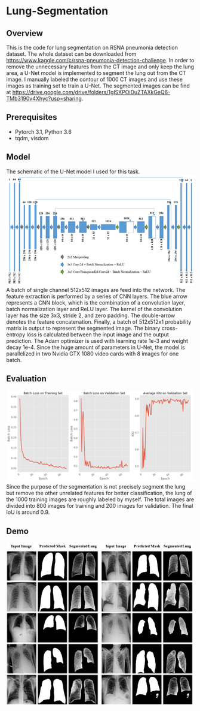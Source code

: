 # Lung-Segmentation

## Overview
This is the code for lung segmentation on RSNA pneumonia detection dataset. The whole dataset can be downloaded from https://www.kaggle.com/c/rsna-pneumonia-detection-challenge. In order to remove the unnecessary features from the CT image and only keep the lung area, a U-Net model is implemented to segment the lung out from the CT image. I manually labeled the contour of 1000 CT images and use these images as training set to train a U-Net. The segmented images can be find at https://drive.google.com/drive/folders/1gISKPOiDuZTAXkGeQ6-TMb3190v4Xhyc?usp=sharing. 

## Prerequisites
* Pytorch 3.1, Python 3.6
* tqdm, visdom

## Model
The schematic of the U-Net model I used for this task.
![image1](https://github.com/limingwu8/Lung-Segmentation/blob/master/images/model.png)
A batch of single channel 512x512 images are feed into the network. The feature extraction is performed by a series of CNN layers. The blue arrow represents a CNN block, which is the combination of a convolution layer, batch normalization layer and ReLU layer. The kernel of the convolution layer has the size 3x3, stride 2, and zero padding. The double-arrow denotes the feature concatenation. Finally, a batch of 512x512x1 probability matrix is output to represent the segmented image. The binary cross-entropy loss is calculated between the input image and the output prediction. The Adam optimizer is used with learning rate 1e-3 and weight decay 1e-4. Since the huge amount of parameters in U-Net, the model is parallelized in two Nvidia GTX 1080 video cards with 8 images for one batch. 

## Evaluation
![image2](https://github.com/limingwu8/Lung-Segmentation/blob/master/images/loss.png)
Since the purpose of the segmentation is not precisely segment the lung but remove the other unrelated features for better classification, the lung of the 1000 training images are roughly labeled by myself. The total images are divided into 800 images for training and 200 images for validation. The final IoU is around 0.9.
## Demo
![image3](https://github.com/limingwu8/Lung-Segmentation/blob/master/images/demo.png)

